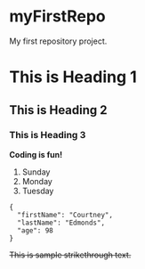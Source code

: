 # myFirstRepo
My first repository project.

# This is Heading 1

## This is Heading 2

### This is Heading 3

**Coding is fun!**

1. Sunday
2. Monday
3. Tuesday

```
{
  "firstName": "Courtney",
  "lastName": "Edmonds",
  "age": 98
}
```

~~This is sample strikethrough text.~~
